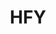 ---
title: HFY
crosslinks:
- WritingPrompts
- xkcd
- REDCOSMOS
- TheCryopodToHell
- LeVentNoir
- AskReddit
- M59Gar
- rational
- TheSnakeReport
- Stellaris
- ANormalDayInRussia
- askscience
- HPMOR
- space
- nocontext
- todayilearned
- '2013'
- Showerthoughts
- raerth
- Frisson
---